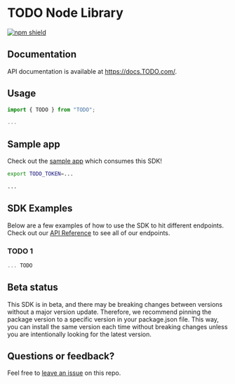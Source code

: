 # TODO Node Library

[![npm shield](https://img.shields.io/npm/v/@fern-api/TODO)](https://www.npmjs.com/package/@fern-api/TODO)

## Documentation

API documentation is available at <https://docs.TODO.com/>.

## Usage

```typescript
import { TODO } from "TODO";

...

```

## Sample app

Check out the [sample app](.sample-app/app.ts) which consumes this SDK!

```bash
export TODO_TOKEN=...

...

```

## SDK Examples

Below are a few examples of how to use the SDK to hit different endpoints. Check out our [API Reference](https://docs.TODO.com/) to see all of our endpoints.

### TODO 1

```typescript
... TODO 
```

## Beta status

This SDK is in beta, and there may be breaking changes between versions without a major version update. Therefore, we recommend pinning the package version to a specific version in your package.json file. This way, you can install the same version each time without breaking changes unless you are intentionally looking for the latest version.

## Questions or feedback?

Feel free to [leave an issue](https://github.com/fern-api/TODO-node) on this repo.

